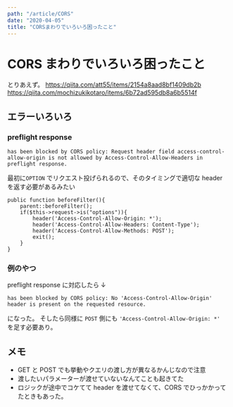 ```yaml
---
path: "/article/CORS"
date: "2020-04-05"
title: "CORSまわりでいろいろ困ったこと"
---
```


# CORS まわりでいろいろ困ったこと

とりあえず。
https://qiita.com/att55/items/2154a8aad8bf1409db2b
https://qiita.com/mochizukikotaro/items/6b72ad595db8a6b5514f

## エラーいろいろ

### preflight response

```
has been blocked by CORS policy: Request header field access-control-allow-origin is not allowed by Access-Control-Allow-Headers in preflight response.
```

最初に`OPTION` でリクエスト投げられるので、そのタイミングで適切な header を返す必要があるみたい

```
public function beforeFilter(){
	parent::beforeFilter();
	if($this->request->is("options")){
		header('Access-Control-Allow-Origin: *');
		header('Access-Control-Allow-Headers: Content-Type');
		header('Access-Control-Allow-Methods: POST');
		exit();
	}
}
```

### 例のやつ

preflight response に対応したら ↓

```
has been blocked by CORS policy: No 'Access-Control-Allow-Origin' header is present on the requested resource.
```

になった。
そしたら同様に `POST` 側にも `'Access-Control-Allow-Origin: *'`　を足す必要あり。

## メモ

- GET と POST でも挙動やクエリの渡し方が異なるかんじなので注意
- 渡したいパラメーターが渡せていないなんてことも起きてた
- ロジックが途中でコケてて header を渡せてなくて、CORS でひっかかってたときもあった。
